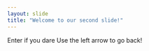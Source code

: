 ```yaml
---
layout: slide
title: "Welcome to our second slide!"
---
```

Enter if you dare
Use the left arrow to go back!
